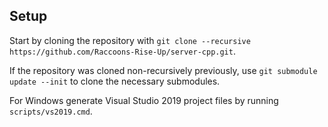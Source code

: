## Setup
Start by cloning the repository with `git clone --recursive https://github.com/Raccoons-Rise-Up/server-cpp.git`.

If the repository was cloned non-recursively previously, use `git submodule update --init` to clone the necessary submodules.

For Windows generate Visual Studio 2019 project files by running `scripts/vs2019.cmd`.

